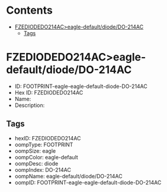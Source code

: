 



Contents
========

* [FZEDIODEDO214AC>eagle-default/diode/DO-214AC](#fzediodedo214aceagle-defaultdiodedo-214ac)
	* [Tags](#tags)

# FZEDIODEDO214AC>eagle-default/diode/DO-214AC

- ID: FOOTPRINT-eagle-eagle-default-diode-DO-214AC
- Hex ID: FZEDIODEDO214AC
- Name: 
- Description: 

## Tags

- hexID: FZEDIODEDO214AC
- oompType: FOOTPRINT
- oompSize: eagle
- oompColor: eagle-default
- oompDesc: diode
- oompIndex: DO-214AC
- oompName: eagle-default/diode/DO-214AC
- oompID: FOOTPRINT-eagle-eagle-default-diode-DO-214AC
